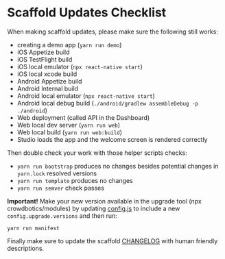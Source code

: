 # Scaffold Updates Checklist

When making scaffold updates, please make sure the following still works:

- creating a demo app (`yarn run demo`)
- iOS Appetize build
- iOS TestFlight build
- iOS local emulator (`npx react-native start`)
- iOS local xcode build
- Android Appetize build
- Android Internal build
- Android local emulator (`npx react-native start`)
- Android local debug build (`./android/gradlew assembleDebug -p ./android`)
- Web deployment (called API in the Dashboard)
- Web local dev server (`yarn run web`)
- Web local build (`yarn run web:build`)
- Studio loads the app and the welcome screen is rendered correctly

Then double check your work with those helper scripts checks:

- `yarn run bootstrap` produces no changes besides potential changes in `yarn.lock` resolved versions
- `yarn run template` produces no changes
- `yarn run semver` check passes

**Important!** Make your new version available in the upgrade tool (npx crowdbotics/modules) by updating [config.js](/config.js) to include a new `config.upgrade.versions` and then run:

```
yarn run manifest
```

Finally make sure to update the scaffold [CHANGELOG](/scaffold/CHANGELOG.md) with human friendly descriptions.
